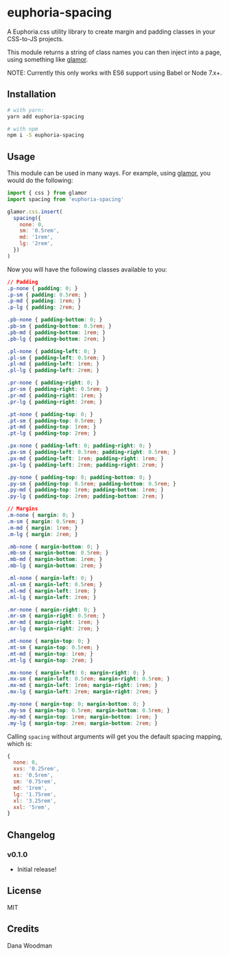 # euphoria-spacing

A Euphoria.css utility library to create margin and padding classes in your CSS-to-JS projects.

This module returns a string of class names you can then inject into a page, using something like [glamor][glamor].

NOTE: Currently this only works with ES6 support using Babel or Node 7.x+.


## Installation

```bash
# with yarn:
yarn add euphoria-spacing

# with npm
npm i -S euphoria-spacing
```

## Usage

This module can be used in many ways. For example, using [glamor][glamor], you would do the following:

```js
import { css } from glamor
import spacing from 'euphoria-spacing'

glamor.css.insert(
  spacing({
    none: 0,
    sm: '0.5rem',
    md: '1rem',
    lg: '2rem',
  })
)
```

Now you will have the following classes available to you:

```css
// Padding
.p-none { padding: 0; }
.p-sm { padding: 0.5rem; }
.p-md { padding: 1rem; }
.p-lg { padding: 2rem; }

.pb-none { padding-bottom: 0; }
.pb-sm { padding-bottom: 0.5rem; }
.pb-md { padding-bottom: 1rem; }
.pb-lg { padding-bottom: 2rem; }

.pl-none { padding-left: 0; }
.pl-sm { padding-left: 0.5rem; }
.pl-md { padding-left: 1rem; }
.pl-lg { padding-left: 2rem; }

.pr-none { padding-right: 0; }
.pr-sm { padding-right: 0.5rem; }
.pr-md { padding-right: 1rem; }
.pr-lg { padding-right: 2rem; }

.pt-none { padding-top: 0; }
.pt-sm { padding-top: 0.5rem; }
.pt-md { padding-top: 1rem; }
.pt-lg { padding-top: 2rem; }

.px-none { padding-left: 0; padding-right: 0; }
.px-sm { padding-left: 0.5rem; padding-right: 0.5rem; }
.px-md { padding-left: 1rem; padding-right: 1rem; }
.px-lg { padding-left: 2rem; padding-right: 2rem; }

.py-none { padding-top: 0; padding-bottom: 0; }
.py-sm { padding-top: 0.5rem; padding-bottom: 0.5rem; }
.py-md { padding-top: 1rem; padding-bottom: 1rem; }
.py-lg { padding-top: 2rem; padding-bottom: 2rem; }

// Margins
.m-none { margin: 0; }
.m-sm { margin: 0.5rem; }
.m-md { margin: 1rem; }
.m-lg { margin: 2rem; }

.mb-none { margin-bottom: 0; }
.mb-sm { margin-bottom: 0.5rem; }
.mb-md { margin-bottom: 1rem; }
.mb-lg { margin-bottom: 2rem; }

.ml-none { margin-left: 0; }
.ml-sm { margin-left: 0.5rem; }
.ml-md { margin-left: 1rem; }
.ml-lg { margin-left: 2rem; }

.mr-none { margin-right: 0; }
.mr-sm { margin-right: 0.5rem; }
.mr-md { margin-right: 1rem; }
.mr-lg { margin-right: 2rem; }

.mt-none { margin-top: 0; }
.mt-sm { margin-top: 0.5rem; }
.mt-md { margin-top: 1rem; }
.mt-lg { margin-top: 2rem; }

.mx-none { margin-left: 0; margin-right: 0; }
.mx-sm { margin-left: 0.5rem; margin-right: 0.5rem; }
.mx-md { margin-left: 1rem; margin-right: 1rem; }
.mx-lg { margin-left: 2rem; margin-right: 2rem; }

.my-none { margin-top: 0; margin-bottom: 0; }
.my-sm { margin-top: 0.5rem; margin-bottom: 0.5rem; }
.my-md { margin-top: 1rem; margin-bottom: 1rem; }
.my-lg { margin-top: 2rem; margin-bottom: 2rem; }
```

Calling `spacing` without arguments will get you the default spacing mapping, which is:

```js
{
  none: 0,
  xxs: '0.25rem',
  xs: '0.5rem',
  sm: '0.75rem',
  md: '1rem',
  lg: '1.75rem',
  xl: '3.25rem',
  xxl: '5rem',
}
```

## Changelog

### v0.1.0
- Initial release!

## License

MIT

## Credits

Dana Woodman

[glamor]: https://github.com/threepointone/glamor
